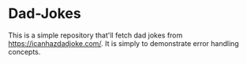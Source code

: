 # Dad-Jokes
This is a simple repository that'll fetch dad jokes from https://icanhazdadjoke.com/. It is simply to demonstrate error handling concepts. 
